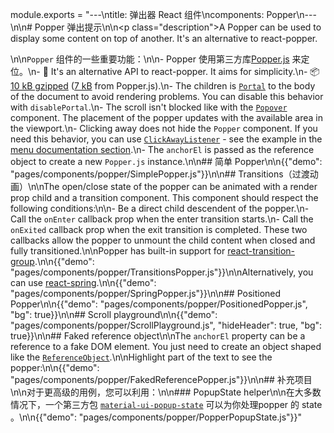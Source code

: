 module.exports = "---\ntitle: 弹出器 React 组件\ncomponents: Popper\n---\n\n# Popper 弹出提示\n\n<p class=\"description\">A Popper can be used to display some content on top of another. It's an alternative to react-popper.</p>\n\n`Popper` 组件的一些重要功能：\n\n- Popper 使用第三方库[Popper.js](https://github.com/FezVrasta/popper.js) 来定位。\n- 💄 It's an alternative API to react-popper. It aims for simplicity.\n- 📦 [10 kB gzipped](/size-snapshot) ([7 kB](https://bundlephobia.com/result?p=popper.js) from Popper.js).\n- The children is [`Portal`](/components/portal/) to the body of the document to avoid rendering problems. You can disable this behavior with `disablePortal`.\n- The scroll isn't blocked like with the [`Popover`](/components/popover/) component. The placement of the popper updates with the available area in the viewport.\n- Clicking away does not hide the `Popper` component. If you need this behavior, you can use [`ClickAwayListener`](/components/click-away-listener/) - see the example in the [menu documentation section](/components/menus/#menulist-composition).\n- The `anchorEl` is passed as the reference object to create a new `Popper.js` instance.\n\n## 简单 Popper\n\n{{\"demo\": \"pages/components/popper/SimplePopper.js\"}}\n\n## Transitions（过渡动画）\n\nThe open/close state of the popper can be animated with a render prop child and a transition component. This component should respect the following conditions:\n\n- Be a direct child descendent of the popper.\n- Call the `onEnter` callback prop when the enter transition starts.\n- Call the `onExited` callback prop when the exit transition is completed. These two callbacks allow the popper to unmount the child content when closed and fully transitioned.\n\nPopper has built-in support for [react-transition-group](https://github.com/reactjs/react-transition-group).\n\n{{\"demo\": \"pages/components/popper/TransitionsPopper.js\"}}\n\nAlternatively, you can use [react-spring](https://github.com/react-spring/react-spring).\n\n{{\"demo\": \"pages/components/popper/SpringPopper.js\"}}\n\n## Positioned Popper\n\n{{\"demo\": \"pages/components/popper/PositionedPopper.js\", \"bg\": true}}\n\n## Scroll playground\n\n{{\"demo\": \"pages/components/popper/ScrollPlayground.js\", \"hideHeader\": true, \"bg\": true}}\n\n## Faked reference object\n\nThe `anchorEl` property can be a reference to a fake DOM element. You just need to create an object shaped like the [`ReferenceObject`](https://github.com/FezVrasta/popper.js/blob/0642ce0ddeffe3c7c033a412d4d60ce7ec8193c3/packages/popper/index.d.ts#L118-L123).\n\nHighlight part of the text to see the popper:\n\n{{\"demo\": \"pages/components/popper/FakedReferencePopper.js\"}}\n\n## 补充项目\n\n对于更高级的用例，您可以利用：\n\n### PopupState helper\n\n在大多数情况下，一个第三方包 [`material-ui-popup-state`](https://github.com/jcoreio/material-ui-popup-state) 可以为你处理popper 的 state 。\n\n{{\"demo\": \"pages/components/popper/PopperPopupState.js\"}}"